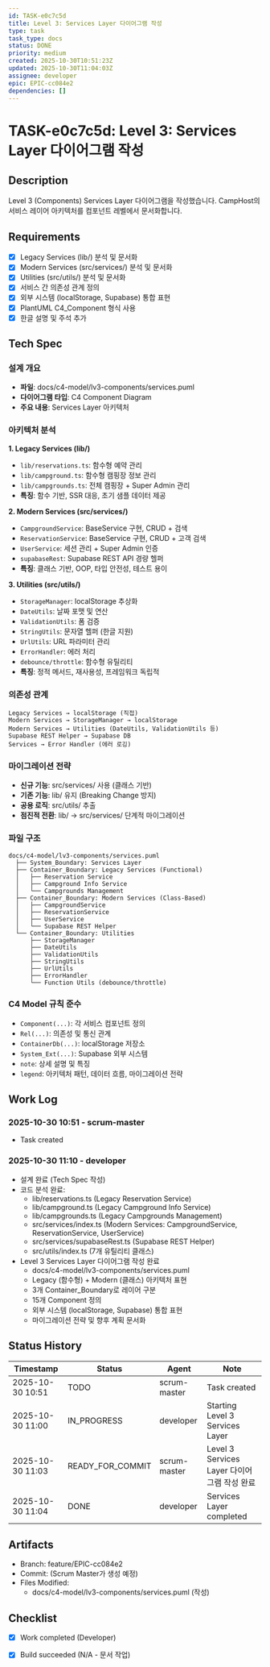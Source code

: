 ```yaml
---
id: TASK-e0c7c5d
title: Level 3: Services Layer 다이어그램 작성
type: task
task_type: docs
status: DONE
priority: medium
created: 2025-10-30T10:51:23Z
updated: 2025-10-30T11:04:03Z
assignee: developer
epic: EPIC-cc084e2
dependencies: []
---
```


# TASK-e0c7c5d: Level 3: Services Layer 다이어그램 작성

## Description

Level 3 (Components) Services Layer 다이어그램을 작성했습니다. CampHost의 서비스 레이어 아키텍처를 컴포넌트 레벨에서 문서화합니다.

## Requirements

- [x] Legacy Services (lib/) 분석 및 문서화
- [x] Modern Services (src/services/) 분석 및 문서화
- [x] Utilities (src/utils/) 분석 및 문서화
- [x] 서비스 간 의존성 관계 정의
- [x] 외부 시스템 (localStorage, Supabase) 통합 표현
- [x] PlantUML C4_Component 형식 사용
- [x] 한글 설명 및 주석 추가

## Tech Spec

### 설계 개요
- **파일**: docs/c4-model/lv3-components/services.puml
- **다이어그램 타입**: C4 Component Diagram
- **주요 내용**: Services Layer 아키텍처

### 아키텍처 분석

**1. Legacy Services (lib/)**
- `lib/reservations.ts`: 함수형 예약 관리
- `lib/campground.ts`: 함수형 캠핑장 정보 관리
- `lib/campgrounds.ts`: 전체 캠핑장 + Super Admin 관리
- **특징**: 함수 기반, SSR 대응, 초기 샘플 데이터 제공

**2. Modern Services (src/services/)**
- `CampgroundService`: BaseService<Campground> 구현, CRUD + 검색
- `ReservationService`: BaseService<Reservation> 구현, CRUD + 고객 검색
- `UserService`: 세션 관리 + Super Admin 인증
- `supabaseRest`: Supabase REST API 경량 헬퍼
- **특징**: 클래스 기반, OOP, 타입 안전성, 테스트 용이

**3. Utilities (src/utils/)**
- `StorageManager`: localStorage 추상화
- `DateUtils`: 날짜 포맷 및 연산
- `ValidationUtils`: 폼 검증
- `StringUtils`: 문자열 헬퍼 (한글 지원)
- `UrlUtils`: URL 파라미터 관리
- `ErrorHandler`: 에러 처리
- `debounce/throttle`: 함수형 유틸리티
- **특징**: 정적 메서드, 재사용성, 프레임워크 독립적

### 의존성 관계
```
Legacy Services → localStorage (직접)
Modern Services → StorageManager → localStorage
Modern Services → Utilities (DateUtils, ValidationUtils 등)
Supabase REST Helper → Supabase DB
Services → Error Handler (에러 로깅)
```

### 마이그레이션 전략
- **신규 기능**: src/services/ 사용 (클래스 기반)
- **기존 기능**: lib/ 유지 (Breaking Change 방지)
- **공용 로직**: src/utils/ 추출
- **점진적 전환**: lib/ → src/services/ 단계적 마이그레이션

### 파일 구조
```
docs/c4-model/lv3-components/services.puml
  ├── System_Boundary: Services Layer
  ├── Container_Boundary: Legacy Services (Functional)
  │   ├── Reservation Service
  │   ├── Campground Info Service
  │   └── Campgrounds Management
  ├── Container_Boundary: Modern Services (Class-Based)
  │   ├── CampgroundService
  │   ├── ReservationService
  │   ├── UserService
  │   └── Supabase REST Helper
  └── Container_Boundary: Utilities
      ├── StorageManager
      ├── DateUtils
      ├── ValidationUtils
      ├── StringUtils
      ├── UrlUtils
      ├── ErrorHandler
      └── Function Utils (debounce/throttle)
```

### C4 Model 규칙 준수
- `Component(...)`: 각 서비스 컴포넌트 정의
- `Rel(...)`: 의존성 및 통신 관계
- `ContainerDb(...)`: localStorage 저장소
- `System_Ext(...)`: Supabase 외부 시스템
- `note`: 상세 설명 및 특징
- `legend`: 아키텍처 패턴, 데이터 흐름, 마이그레이션 전략

## Work Log

### 2025-10-30 10:51 - scrum-master
- Task created

### 2025-10-30 11:10 - developer
- 설계 완료 (Tech Spec 작성)
- 코드 분석 완료:
  - lib/reservations.ts (Legacy Reservation Service)
  - lib/campground.ts (Legacy Campground Info Service)
  - lib/campgrounds.ts (Legacy Campgrounds Management)
  - src/services/index.ts (Modern Services: CampgroundService, ReservationService, UserService)
  - src/services/supabaseRest.ts (Supabase REST Helper)
  - src/utils/index.ts (7개 유틸리티 클래스)
- Level 3 Services Layer 다이어그램 작성 완료
  - docs/c4-model/lv3-components/services.puml
  - Legacy (함수형) + Modern (클래스) 아키텍처 표현
  - 3개 Container_Boundary로 레이어 구분
  - 15개 Component 정의
  - 외부 시스템 (localStorage, Supabase) 통합 표현
  - 마이그레이션 전략 및 향후 계획 문서화

## Status History

| Timestamp | Status | Agent | Note |
|-----------|--------|-------|------|
| 2025-10-30 10:51 | TODO | scrum-master | Task created |
| 2025-10-30 11:00 | IN_PROGRESS | developer | Starting Level 3 Services Layer |
| 2025-10-30 11:03 | READY_FOR_COMMIT | scrum-master | Level 3 Services Layer 다이어그램 작성 완료 |
| 2025-10-30 11:04 | DONE | developer | Services Layer completed |

## Artifacts

- Branch: feature/EPIC-cc084e2
- Commit: (Scrum Master가 생성 예정)
- Files Modified:
  - docs/c4-model/lv3-components/services.puml (작성)

## Checklist

- [x] Work completed (Developer)
- [x] Build succeeded (N/A - 문서 작업)

